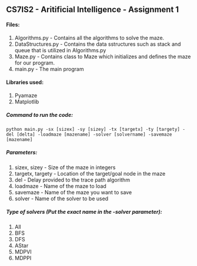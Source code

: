 ## CS7IS2 - Aritificial Intelligence - Assignment 1

#### Files:
1. Algorithms.py - Contains all the algorithms to solve the maze.
2. DataStructures.py - Contains the data sstructures such as stack and queue that is utilized in Algorithms.py
3. Maze.py - Contains class to Maze which initializes and defines the maze for our program.
4. main.py - The main program

#### Libraries used:
1. Pyamaze
2. Matplotlib

##### Command to run the code:
```python main.py -sx [sizex] -sy [sizey] -tx [targetx] -ty [targety] -del [delta] -loadmaze [mazename] -solver [solvername] -savemaze [mazename]```

##### Parameters:
1. sizex, sizey - Size of the maze in integers
2. targetx, targety - Location of the target/goal node in the maze
3. del - Delay provided to the trace path algorithm
4. loadmaze - Name of the maze to load
5. savemaze - Name of the maze you want to save
6. solver - Name of the solver to be used

##### Type of solvers (Put the exact name in the -solver parameter):
1. All
2. BFS
3. DFS
4. AStar
5. MDPVI
6. MDPPI
